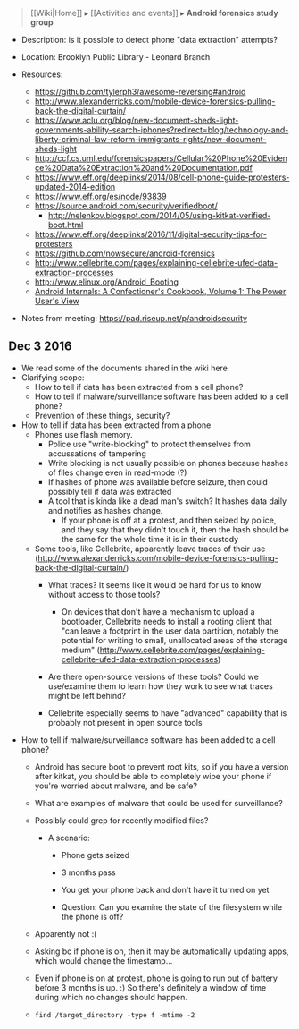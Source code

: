 > [[Wiki|Home]] ▸ [[Activities and events]] ▸ **Android forensics study group**

* Description: is it possible to detect phone "data extraction" attempts?

* Location: Brooklyn Public Library - Leonard Branch

* Resources: 
    * https://github.com/tylerph3/awesome-reversing#android
    * http://www.alexanderricks.com/mobile-device-forensics-pulling-back-the-digital-curtain/
    * https://www.aclu.org/blog/new-document-sheds-light-governments-ability-search-iphones?redirect=blog/technology-and-liberty-criminal-law-reform-immigrants-rights/new-document-sheds-light
    * http://ccf.cs.uml.edu/forensicspapers/Cellular%20Phone%20Evidence%20Data%20Extraction%20and%20Documentation.pdf
    * https://www.eff.org/deeplinks/2014/08/cell-phone-guide-protesters-updated-2014-edition
    * https://www.eff.org/es/node/93839
    * https://source.android.com/security/verifiedboot/
        * http://nelenkov.blogspot.com/2014/05/using-kitkat-verified-boot.html
    * https://www.eff.org/deeplinks/2016/11/digital-security-tips-for-protesters
    * https://github.com/nowsecure/android-forensics
    * http://www.cellebrite.com/pages/explaining-cellebrite-ufed-data-extraction-processes
    * http://www.elinux.org/Android_Booting
    * [Android Internals: A Confectioner's Cookbook, Volume 1: The Power User's View](https://web.archive.org/web/20170313221824/http://newandroidbook.com/AIvI-M-RL1.pdf)

* Notes from meeting: https://pad.riseup.net/p/androidsecurity

## Dec 3 2016

 * We read some of the documents shared in the wiki here
 * Clarifying scope: 
   * How to tell if data has been extracted from a cell phone?
   * How to tell if malware/surveillance software has been added to a cell phone?
   * Prevention of these things, security? 
 * How to tell if data has been extracted from a phone
   * Phones use flash memory.
     * Police use "write-blocking" to protect themselves from accussations of tampering
     * Write blocking is not usually possible on phones because hashes of files change even in read-mode (?)
     * If hashes of phone was available before seizure, then could possibly tell if data was extracted
     * A tool that is kinda like a dead man's switch? It hashes data daily and notifies as hashes change.
       * If your phone is off at a protest, and then seized by police, and they say that they didn't touch it, then the hash should be the same for the whole time it is in their custody
   * Some tools, like Cellebrite, apparently leave traces of their use (http://www.alexanderricks.com/mobile-device-forensics-pulling-back-the-digital-curtain/)
     * What traces? It seems like it would be hard for us to know without access to those tools?

         * On devices that don't have a mechanism to upload a bootloader, Cellebrite needs to install a rooting client that "can leave a footprint in the user data partition, notably the potential for writing to small, unallocated areas of the storage medium" (http://www.cellebrite.com/pages/explaining-cellebrite-ufed-data-extraction-processes)

     * Are there open-source versions of these tools? Could we use/examine them to learn how they work to see what traces might be left behind?
     * Cellebrite especially seems to have "advanced" capability that is probably not present in open source tools
 * How to tell if malware/surveillance software has been added to a cell phone?
   * Android has secure boot to prevent root kits, so if you have a version after kitkat, you should be able to completely wipe your phone if you're worried about malware, and be safe?
   * What are examples of malware that could be used for surveillance?
   * Possibly could grep for recently modified files? 
     * A scenario: 

         * Phone gets seized

         * 3 months pass

         * You get your phone back and don't have it turned on yet

         * Question: Can you examine the state of the filesystem while the phone is off?

    * Apparently not :(

    * Asking bc if phone is on, then it may be automatically updating apps, which would change the timestamp...

    * Even if phone is on at protest, phone is going to run out of battery before 3 months is up. :) So there's definitely a window of time during which no changes should happen.

    * `find /target_directory -type f -mtime -2`